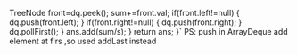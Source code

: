 TreeNode front=dq.peek();
sum+=front.val;
if(front.left!=null)
{
dq.push(front.left);
}
if(front.right!=null)
{
dq.push(front.right);
}
dq.pollFirst();
}
ans.add(sum/s);
}
return ans;
}`
PS: push in ArrayDeque add element at firs ,so used addLast instead